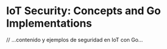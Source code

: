 # IoT Security: Concepts and Go Implementations

// ...contenido y ejemplos de seguridad en IoT con Go...
